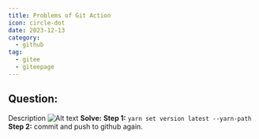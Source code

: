 ```yaml
---
title: Problems of Git Action
icon: circle-dot
date: 2023-12-13
category:
  - github
tag:
  - gitee
  - giteepage
---
```


## Question: 
Description
![Alt text](/data/techniques/github/problems/yarn-packageManager.png)
**Solve:**
**Step 1:** `yarn set version latest --yarn-path`
**Step 2:** commit and push to github again.